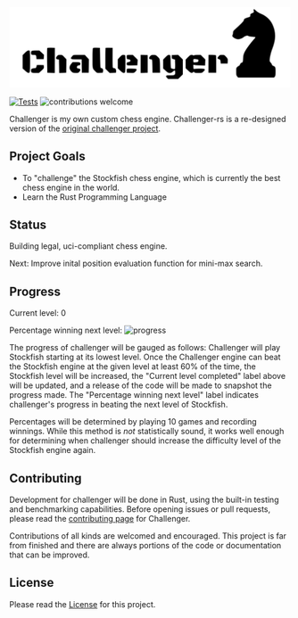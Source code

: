 ![](.github/IMG/challenger.svg)

[![Tests](https://github.com/folksgl/challenger-rs/actions/workflows/test.yaml/badge.svg)](https://github.com/folksgl/challenger-rs/actions/workflows/test.yaml)
![contributions welcome](https://img.shields.io/badge/contributions-welcome-brightgreen.svg?style=flat)

Challenger is my own custom chess engine. Challenger-rs is a re-designed version
of the [original challenger project](https://github.com/folksgl/challenger).

## Project Goals
  - To "challenge" the Stockfish chess engine, which is currently the best
    chess engine in the world.
  - Learn the Rust Programming Language

## Status
Building legal, uci-compliant chess engine.

Next: Improve inital position evaluation function for mini-max search.

## Progress

Current level: 0

Percentage winning next level:  ![progress](https://progress-bar.dev/0)
 
The progress of challenger will be gauged as follows: Challenger will play
Stockfish starting at its lowest level. Once the Challenger engine can beat
the Stockfish engine at the given level at least 60% of the time, the Stockfish
level will be increased, the "Current level completed" label above will be
updated, and a release of the code will be made to snapshot the progress made.
The "Percentage winning next level" label indicates challenger's progress in
beating the next level of Stockfish.

Percentages will be determined by playing 10 games and recording winnings.
While this method is *not* statistically sound, it works well enough for
determining when challenger should increase the difficulty level of the
Stockfish engine again.

## Contributing
Development for challenger will be done in Rust, using the built-in testing
and benchmarking capabilities. Before opening issues or pull requests, please
read the [contributing page](#CONTRIBUTING.md) for Challenger.

Contributions of all kinds are welcomed and encouraged. This project is far
from finished and there are always portions of the code or documentation that
can be improved.

## License
Please read the [License](#LICENSE) for this project.
